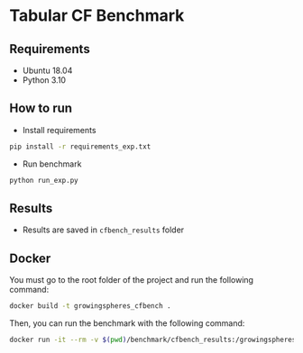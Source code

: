 # Tabular CF Benchmark

## Requirements
* Ubuntu 18.04
* Python 3.10

## How to run
* Install requirements
```bash
pip install -r requirements_exp.txt
```

* Run benchmark
```bash
python run_exp.py
```

## Results
* Results are saved in `cfbench_results` folder

## Docker
You must go to the root folder of the project and run the following command:
```bash
docker build -t growingspheres_cfbench .
```
Then, you can run the benchmark with the following command:
```bash
docker run -it --rm -v $(pwd)/benchmark/cfbench_results:/growingspheres/benchmark/cfbench_results growingspheres_cfbench
```